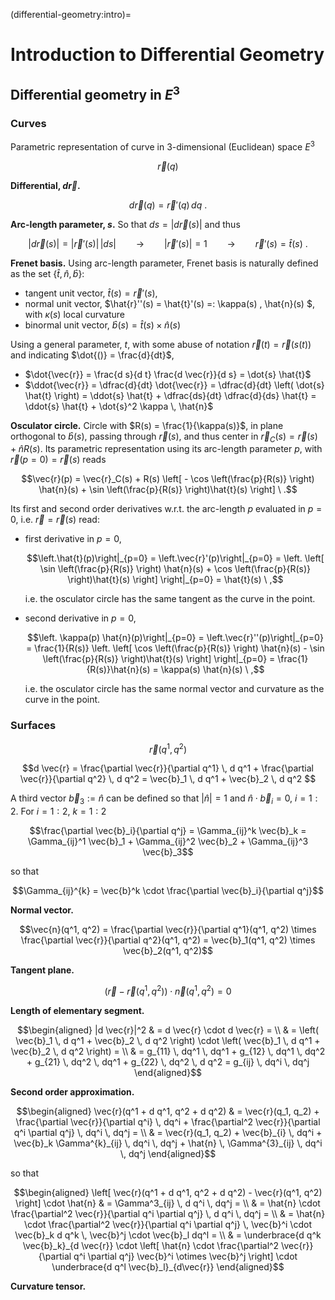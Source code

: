 (differential-geometry:intro)=
# Introduction to Differential Geometry

## Differential geometry in $E^3$

### Curves

Parametric representation of curve in 3-dimensional (Euclidean) space $E^3$

$$\vec{r}(q)$$

**Differential, $d \vec{r}$.**

$$d \vec{r}(q) = \vec{r}'(q) \, d q \ .$$

**Arc-length parameter, $s$.** So that $d s = |d \vec{r}(s)|$ and thus

$$|d \vec{r}(s)| = |\vec{r}'(s)| \, |d s| \qquad \rightarrow \qquad |\vec{r}'(s)| = 1 \qquad \rightarrow \qquad \vec{r}'(s) = \hat{t}(s) \ .$$

**Frenet basis.** Using arc-length parameter, Frenet basis is naturally defined as the set $\{ \hat{t}, \hat{n}, \hat{b} \}$:
- tangent unit vector, $\hat{t}(s) = \vec{r}'(s)$,
- normal unit vector, $\hat{r}''(s) = \hat{t}'(s) =: \kappa(s) \, \hat{n}(s) $, with $\kappa(s)$ local curvature
- binormal unit vector, $\hat{b}(s) = \hat{t}(s) \times \hat{n}(s)$

Using a general parameter, $t$, with some abuse of notation $\vec{r}(t) = \vec{r}(s(t))$ and indicating $\dot{()} = \frac{d}{dt}$,
- $\dot{\vec{r}} = \frac{d s}{d t} \frac{d \vec{r}}{d s} = \dot{s} \hat{t}$
- $\ddot{\vec{r}} = \dfrac{d}{dt} \dot{\vec{r}} = \dfrac{d}{dt} \left( \dot{s} \hat{t} \right) = \ddot{s} \hat{t} + \dfrac{ds}{dt} \dfrac{d}{ds} \hat{t} = \ddot{s} \hat{t} + \dot{s}^2 \kappa \, \hat{n}$

**Osculator circle.** Circle with $R(s) = \frac{1}{\kappa(s)}$, in plane orthogonal to $\hat{b}(s)$, passing through $\vec{r}(s)$, and thus center in $\vec{r}_C(s) = \vec{r}(s) + \hat{n} R(s)$. Its parametric representation using its arc-length parameter $p$, with $\vec{r}(p=0) = \vec{r}(s)$ reads 

$$\vec{r}(p) = \vec{r}_C(s) + R(s) \left[ - \cos \left(\frac{p}{R(s)} \right) \hat{n}(s) + \sin \left(\frac{p}{R(s)}  \right)\hat{t}(s) \right] \ .$$

Its first and second order derivatives w.r.t. the arc-length $p$ evaluated in $p=0$, i.e. $\vec{r} = \vec{r}(s)$ read:

- first derivative in $p=0$,

  $$\left.\hat{t}(p)\right|_{p=0} = \left.\vec{r}'(p)\right|_{p=0} = \left.  \left[ \sin \left(\frac{p}{R(s)} \right) \hat{n}(s) + \cos \left(\frac{p}{R(s)}  \right)\hat{t}(s) \right] \right|_{p=0} = \hat{t}(s) \ ,$$

  i.e. the osculator circle has the same tangent as the curve in the point.

- second derivative in $p=0$,

  $$\left. \kappa(p) \hat{n}(p)\right|_{p=0} = \left.\vec{r}''(p)\right|_{p=0} = \frac{1}{R(s)} \left.  \left[ \cos \left(\frac{p}{R(s)} \right) \hat{n}(s) - \sin \left(\frac{p}{R(s)}  \right)\hat{t}(s) \right] \right|_{p=0} = \frac{1}{R(s)}\hat{n}(s) = \kappa(s) \hat{n}(s) \ ,$$

  i.e. the osculator circle has the same normal vector and curvature as the curve in the point.

### Surfaces

$$\vec{r}(q^1, q^2)$$

$$d \vec{r} =
  \frac{\partial \vec{r}}{\partial q^1} \, d q^1 + \frac{\partial \vec{r}}{\partial q^2} \, d q^2 =
  \vec{b}_1 \, d q^1 + \vec{b}_2 \, d q^2
$$

A third vector $\vec{b}_3 := \hat{n}$ can be defined so that $|\hat{n}| = 1$ and $\hat{n} \cdot \vec{b}_{i} = 0$, $i=1:2$. For $i=1:2$, $k=1:2$

$$\frac{\partial \vec{b}_i}{\partial q^j} = \Gamma_{ij}^k \vec{b}_k = \Gamma_{ij}^1 \vec{b}_1 + \Gamma_{ij}^2 \vec{b}_2 + \Gamma_{ij}^3 \vec{b}_3$$

so that

$$\Gamma_{ij}^{k} = \vec{b}^k \cdot \frac{\partial \vec{b}_i}{\partial q^j}$$

**Normal vector.** 

$$\vec{n}(q^1, q^2) = \frac{\partial \vec{r}}{\partial q^1}(q^1, q^2) \times \frac{\partial \vec{r}}{\partial q^2}(q^1, q^2) = \vec{b}_1(q^1, q^2) \times \vec{b}_2(q^1, q^2)$$

**Tangent plane.** 

$$(\vec{r} - \vec{r}(q^1, q^2)) \cdot \vec{n}(q^1, q^2) = 0$$

**Length of elementary segment.**

$$\begin{aligned}
|d \vec{r}|^2 
  & = d \vec{r} \cdot d \vec{r} = \\
  & = \left( \vec{b}_1 \, d q^1 + \vec{b}_2 \, d q^2 \right) \cdot \left( \vec{b}_1 \, d q^1 + \vec{b}_2 \, d q^2 \right) = \\
  & = g_{11} \, dq^1 \, dq^1 + g_{12} \, dq^1 \, dq^2 + g_{21} \, dq^2 \, dq^1 + g_{22} \, dq^2 \, d q^2 = g_{ij} \, dq^i \, dq^j 
\end{aligned}$$

**Second order approximation.**

$$\begin{aligned}
  \vec{r}(q^1 + d q^1, q^2 + d q^2) 
  & = \vec{r}(q_1, q_2) + \frac{\partial \vec{r}}{\partial q^i} \, dq^i + \frac{\partial^2 \vec{r}}{\partial q^i \partial q^j} \, dq^i \, dq^j = \\
  & = \vec{r}(q_1, q_2) + \vec{b}_{i} \, dq^i + \vec{b}_k \Gamma^{k}_{ij} \, dq^i \, dq^j +  \hat{n} \, \Gamma^{3}_{ij} \, dq^i \, dq^j 
\end{aligned}$$

so that

$$\begin{aligned}
\left[ \vec{r}(q^1 + d q^1, q^2 + d q^2) - \vec{r}(q^1, q^2) \right] \cdot \hat{n} 
 & = \Gamma^3_{ij} \, d q^i \, dq^j = \\
 & = \hat{n} \cdot \frac{\partial^2 \vec{r}}{\partial q^i \partial q^j} \, d q^i \, dq^j = \\
 & = \hat{n} \cdot \frac{\partial^2 \vec{r}}{\partial q^i \partial q^j} \, \vec{b}^i \cdot \vec{b}_k d q^k \, \vec{b}^j \cdot \vec{b}_l dq^l = \\
 & = \underbrace{d q^k \vec{b}_k}_{d \vec{r}} \cdot \left[ \hat{n} \cdot \frac{\partial^2 \vec{r}}{\partial q^i \partial q^j}  \vec{b}^i \otimes \vec{b}^j \right] \cdot \underbrace{d q^l \vec{b}_l}_{d\vec{r}}
\end{aligned}$$

**Curvature tensor.**
